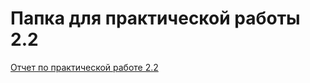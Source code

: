<h1>Папка для практической работы 2.2</h1>

[Отчет по практической работе 2.2](./БД_251м_Бобылева_Отчет.pdf)

